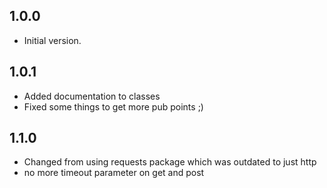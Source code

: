 ## 1.0.0

- Initial version.

## 1.0.1
 
- Added documentation to classes
- Fixed some things to get more pub points ;) 

## 1.1.0

- Changed from using requests package which was outdated to just http
- no more timeout parameter on get and post
